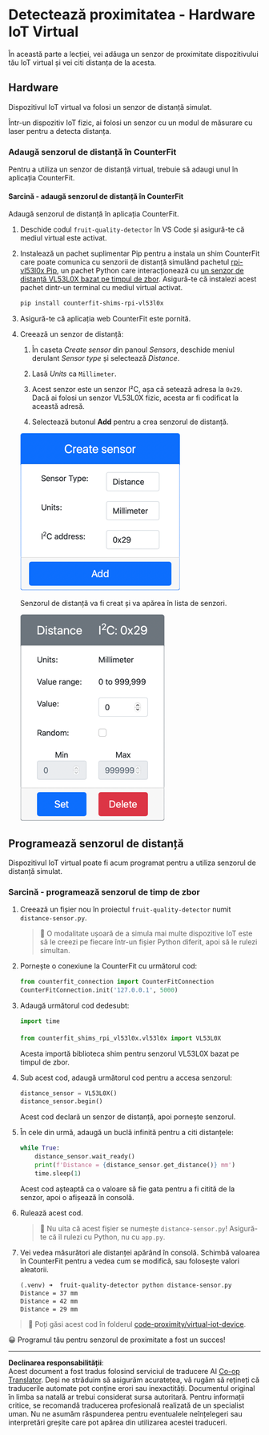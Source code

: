 <!--
CO_OP_TRANSLATOR_METADATA:
{
  "original_hash": "7e9f05bdc50a40fd924b1d66934471bf",
  "translation_date": "2025-08-28T08:28:56+00:00",
  "source_file": "4-manufacturing/lessons/4-trigger-fruit-detector/virtual-device-proximity.md",
  "language_code": "ro"
}
-->
# Detectează proximitatea - Hardware IoT Virtual

În această parte a lecției, vei adăuga un senzor de proximitate dispozitivului tău IoT virtual și vei citi distanța de la acesta.

## Hardware

Dispozitivul IoT virtual va folosi un senzor de distanță simulat.

Într-un dispozitiv IoT fizic, ai folosi un senzor cu un modul de măsurare cu laser pentru a detecta distanța.

### Adaugă senzorul de distanță în CounterFit

Pentru a utiliza un senzor de distanță virtual, trebuie să adaugi unul în aplicația CounterFit.

#### Sarcină - adaugă senzorul de distanță în CounterFit

Adaugă senzorul de distanță în aplicația CounterFit.

1. Deschide codul `fruit-quality-detector` în VS Code și asigură-te că mediul virtual este activat.

1. Instalează un pachet suplimentar Pip pentru a instala un shim CounterFit care poate comunica cu senzorii de distanță simulând pachetul [rpi-vl53l0x Pip](https://pypi.org/project/rpi-vl53l0x/), un pachet Python care interacționează cu [un senzor de distanță VL53L0X bazat pe timpul de zbor](https://wiki.seeedstudio.com/Grove-Time_of_Flight_Distance_Sensor-VL53L0X/). Asigură-te că instalezi acest pachet dintr-un terminal cu mediul virtual activat.

    ```sh
    pip install counterfit-shims-rpi-vl53l0x
    ```

1. Asigură-te că aplicația web CounterFit este pornită.

1. Creează un senzor de distanță:

    1. În caseta *Create sensor* din panoul *Sensors*, deschide meniul derulant *Sensor type* și selectează *Distance*.

    1. Lasă *Units* ca `Millimeter`.

    1. Acest senzor este un senzor I²C, așa că setează adresa la `0x29`. Dacă ai folosi un senzor VL53L0X fizic, acesta ar fi codificat la această adresă.

    1. Selectează butonul **Add** pentru a crea senzorul de distanță.

    ![Setările senzorului de distanță](../../../../../translated_images/counterfit-create-distance-sensor.967c9fb98f27888d95920c9784d004c972490eb71f70397fe13bd70a79a879a3.ro.png)

    Senzorul de distanță va fi creat și va apărea în lista de senzori.

    ![Senzorul de distanță creat](../../../../../translated_images/counterfit-distance-sensor.079eefeeea0b68afc36431ce8fcbe2f09a7e4916ed1cd5cb30e696db53bc18fa.ro.png)

## Programează senzorul de distanță

Dispozitivul IoT virtual poate fi acum programat pentru a utiliza senzorul de distanță simulat.

### Sarcină - programează senzorul de timp de zbor

1. Creează un fișier nou în proiectul `fruit-quality-detector` numit `distance-sensor.py`.

    > 💁 O modalitate ușoară de a simula mai multe dispozitive IoT este să le creezi pe fiecare într-un fișier Python diferit, apoi să le rulezi simultan.

1. Pornește o conexiune la CounterFit cu următorul cod:

    ```python
    from counterfit_connection import CounterFitConnection
    CounterFitConnection.init('127.0.0.1', 5000)
    ```

1. Adaugă următorul cod dedesubt:

    ```python
    import time
    
    from counterfit_shims_rpi_vl53l0x.vl53l0x import VL53L0X
    ```

    Acesta importă biblioteca shim pentru senzorul VL53L0X bazat pe timpul de zbor.

1. Sub acest cod, adaugă următorul cod pentru a accesa senzorul:

    ```python
    distance_sensor = VL53L0X()
    distance_sensor.begin()
    ```

    Acest cod declară un senzor de distanță, apoi pornește senzorul.

1. În cele din urmă, adaugă un buclă infinită pentru a citi distanțele:

    ```python
    while True:
        distance_sensor.wait_ready()
        print(f'Distance = {distance_sensor.get_distance()} mm')
        time.sleep(1)
    ```

    Acest cod așteaptă ca o valoare să fie gata pentru a fi citită de la senzor, apoi o afișează în consolă.

1. Rulează acest cod.

    > 💁 Nu uita că acest fișier se numește `distance-sensor.py`! Asigură-te că îl rulezi cu Python, nu cu `app.py`.

1. Vei vedea măsurători ale distanței apărând în consolă. Schimbă valoarea în CounterFit pentru a vedea cum se modifică, sau folosește valori aleatorii.

    ```output
    (.venv) ➜  fruit-quality-detector python distance-sensor.py 
    Distance = 37 mm
    Distance = 42 mm
    Distance = 29 mm
    ```

> 💁 Poți găsi acest cod în folderul [code-proximity/virtual-iot-device](../../../../../4-manufacturing/lessons/4-trigger-fruit-detector/code-proximity/virtual-iot-device).

😀 Programul tău pentru senzorul de proximitate a fost un succes!

---

**Declinarea responsabilității**:  
Acest document a fost tradus folosind serviciul de traducere AI [Co-op Translator](https://github.com/Azure/co-op-translator). Deși ne străduim să asigurăm acuratețea, vă rugăm să rețineți că traducerile automate pot conține erori sau inexactități. Documentul original în limba sa natală ar trebui considerat sursa autoritară. Pentru informații critice, se recomandă traducerea profesională realizată de un specialist uman. Nu ne asumăm răspunderea pentru eventualele neînțelegeri sau interpretări greșite care pot apărea din utilizarea acestei traduceri.